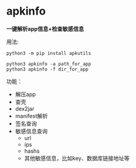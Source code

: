 # apkinfo

**一键解析app信息+检查敏感信息**

用法:
```
python3 -m pip install apkutils

python3 apkinfo -a path_for_app
python3 apkinfo -f dir_for_app
```

功能：

- 解压app
- 查壳
- dex2jar
- manifest解析
- 签名查询
- 敏感信息查询
  - url
  - ips
  - hashs
  - 其他敏感信息，比如key、数据库链接地址等